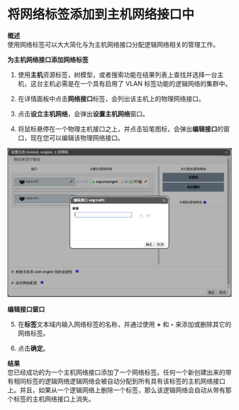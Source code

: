 # 将网络标签添加到主机网络接口中

**概述**<br/>
使用网络标签可以大大简化与为主机网络接口分配逻辑网络相关的管理工作。

**为主机网络接口添加网络标签**

1. 使用**主机**资源标签，树模型，或者搜索功能在结果列表上查找并选择一台主机，这台主机必需是在一个具有启用了 VLAN 标签功能的逻辑网络的集群中。

2. 在详情面板中点击**网络接口**标签，会列出该主机上的物理网络接口。

3. 点击**设立主机网络**，会弹出**设置主机网络**窗口。

4. 将鼠标悬停在一个物理主机接口之上，并点击铅笔图标，会弹出**编辑接口**的窗口，现在您可以编辑该物理网络接口。

 ![编辑接口](../../images/Edit_Interface.png)

 **编辑接口窗口**

5. 在**标签**文本域内输入网络标签的名称，并通过使用 **+** 和 **-** 来添加或删除其它的网络标签。

6. 点击**确定**。

**结果**<br/>
您已经成功的为一个主机网络接口添加了一个网络标签。任何一个新创建出来的带有相同标签的逻辑网络逻辑网络会被自动分配到所有具有该标签的主机网络接口上。并且，如果从一个逻辑网络上删除一个标签，那么该逻辑网络会自动从带有那个标签的主机网络接口上消失。

